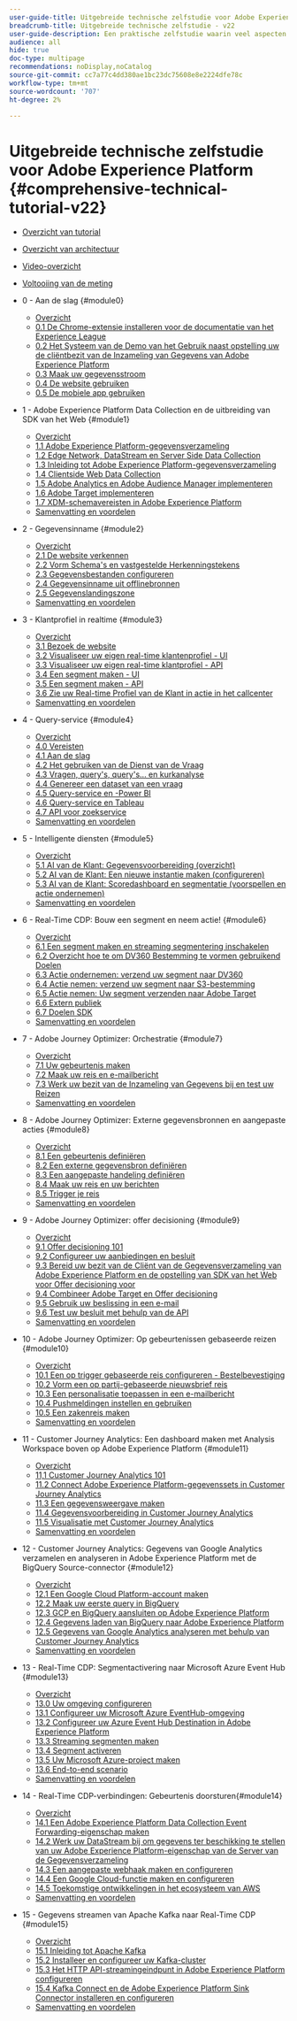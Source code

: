 ```yaml
---
user-guide-title: Uitgebreide technische zelfstudie voor Adobe Experience Platform - v22
breadcrumb-title: Uitgebreide technische zelfstudie - v22
user-guide-description: Een praktische zelfstudie waarin veel aspecten van Platform aan bod komen, zoals verbindingen met systemen van derden.
audience: all
hide: true
doc-type: multipage
recommendations: noDisplay,noCatalog
source-git-commit: cc7a77c4dd380ae1bc23dc75608e8e2224dfe78c
workflow-type: tm+mt
source-wordcount: '707'
ht-degree: 2%

---
```



# Uitgebreide technische zelfstudie voor Adobe Experience Platform {#comprehensive-technical-tutorial-v22}

+ [Overzicht van tutorial](/help/tutorial-comprehensive-technical-v22/overview.md)
+ [Overzicht van architectuur](/help/tutorial-comprehensive-technical-v22/architecture.md)
+ [Video-overzicht](/help/tutorial-comprehensive-technical-v22/videos.md)
+ [Voltooiing van de meting](/help/tutorial-comprehensive-technical-v22/completion.md)
+ 0 - Aan de slag {#module0}
   + [Overzicht](/help/tutorial-comprehensive-technical-v22/modules/module0/getting-started.md)
   + [0.1 De Chrome-extensie installeren voor de documentatie van het Experience League](/help/tutorial-comprehensive-technical-v22/modules/module0/ex1.md)
   + [0.2 Het Systeem van de Demo van het Gebruik naast opstelling uw de cliëntbezit van de Inzameling van Gegevens van Adobe Experience Platform](/help/tutorial-comprehensive-technical-v22/modules/module0/ex2.md)
   + [0.3 Maak uw gegevensstroom](/help/tutorial-comprehensive-technical-v22/modules/module0/ex3.md)
   + [0.4 De website gebruiken](/help/tutorial-comprehensive-technical-v22/modules/module0/ex4.md)
   + [0.5 De mobiele app gebruiken](/help/tutorial-comprehensive-technical-v22/modules/module0/ex5.md)

+ 1 - Adobe Experience Platform Data Collection en de uitbreiding van SDK van het Web {#module1}
   + [Overzicht](/help/tutorial-comprehensive-technical-v22/modules/module1/data-ingestion-launch-web-sdk.md)
   + [1.1 Adobe Experience Platform-gegevensverzameling](/help/tutorial-comprehensive-technical-v22/modules/module1/ex1.md)
   + [1.2 Edge Network, DataStream en Server Side Data Collection](/help/tutorial-comprehensive-technical-v22/modules/module1/ex2.md)
   + [1.3 Inleiding tot Adobe Experience Platform-gegevensverzameling](/help/tutorial-comprehensive-technical-v22/modules/module1/ex3.md)
   + [1.4 Clientside Web Data Collection](/help/tutorial-comprehensive-technical-v22/modules/module1/ex4.md)
   + [1.5 Adobe Analytics en Adobe Audience Manager implementeren](/help/tutorial-comprehensive-technical-v22/modules/module1/ex5.md)
   + [1.6 Adobe Target implementeren](/help/tutorial-comprehensive-technical-v22/modules/module1/ex6.md)
   + [1.7 XDM-schemavereisten in Adobe Experience Platform](/help/tutorial-comprehensive-technical-v22/modules/module1/ex7.md)
   + [Samenvatting en voordelen](/help/tutorial-comprehensive-technical-v22/modules/module1/summary.md)
+ 2 - Gegevensinname {#module2}
   + [Overzicht](/help/tutorial-comprehensive-technical-v22/modules/module2/data-ingestion.md)
   + [2.1 De website verkennen](/help/tutorial-comprehensive-technical-v22/modules/module2/ex1.md)
   + [2.2 Vorm Schema&#39;s en vastgestelde Herkenningstekens](/help/tutorial-comprehensive-technical-v22/modules/module2/ex2.md)
   + [2.3 Gegevensbestanden configureren](/help/tutorial-comprehensive-technical-v22/modules/module2/ex3.md)
   + [2.4 Gegevensinname uit offlinebronnen](/help/tutorial-comprehensive-technical-v22/modules/module2/ex4.md)
   + [2.5 Gegevenslandingszone](/help/tutorial-comprehensive-technical-v22/modules/module2/ex5.md)
   + [Samenvatting en voordelen](/help/tutorial-comprehensive-technical-v22/modules/module2/summary.md)
+ 3 - Klantprofiel in realtime {#module3}
   + [Overzicht](/help/tutorial-comprehensive-technical-v22/modules/module3/real-time-customer-profile.md)
   + [3.1 Bezoek de website](/help/tutorial-comprehensive-technical-v22/modules/module3/ex1.md)
   + [3.2 Visualiseer uw eigen real-time klantenprofiel - UI](/help/tutorial-comprehensive-technical-v22/modules/module3/ex2.md)
   + [3.3 Visualiseer uw eigen real-time klantprofiel - API](/help/tutorial-comprehensive-technical-v22/modules/module3/ex3.md)
   + [3.4 Een segment maken - UI](/help/tutorial-comprehensive-technical-v22/modules/module3/ex4.md)
   + [3.5 Een segment maken - API](/help/tutorial-comprehensive-technical-v22/modules/module3/ex5.md)
   + [3.6 Zie uw Real-time Profiel van de Klant in actie in het callcenter](/help/tutorial-comprehensive-technical-v22/modules/module3/ex6.md)
   + [Samenvatting en voordelen](/help/tutorial-comprehensive-technical-v22/modules/module3/summary.md)
+ 4 - Query-service {#module4}
   + [Overzicht](/help/tutorial-comprehensive-technical-v22/modules/module4/query-service.md)
   + [4.0 Vereisten](/help/tutorial-comprehensive-technical-v22/modules/module4/ex0.md)
   + [4.1 Aan de slag](/help/tutorial-comprehensive-technical-v22/modules/module4/ex1.md)
   + [4.2 Het gebruiken van de Dienst van de Vraag](/help/tutorial-comprehensive-technical-v22/modules/module4/ex2.md)
   + [4.3 Vragen, query&#39;s, query&#39;s... en kurkanalyse](/help/tutorial-comprehensive-technical-v22/modules/module4/ex3.md)
   + [4.4 Genereer een dataset van een vraag](/help/tutorial-comprehensive-technical-v22/modules/module4/ex4.md)
   + [4.5 Query-service en -Power BI](/help/tutorial-comprehensive-technical-v22/modules/module4/ex5.md)
   + [4.6 Query-service en Tableau](/help/tutorial-comprehensive-technical-v22/modules/module4/ex6.md)
   + [4.7 API voor zoekservice](/help/tutorial-comprehensive-technical-v22/modules/module4/ex7.md)
   + [Samenvatting en voordelen](/help/tutorial-comprehensive-technical-v22/modules/module4/summary.md)
+ 5 - Intelligente diensten {#module5}
   + [Overzicht](/help/tutorial-comprehensive-technical-v22/modules/module5/intelligent-services.md)
   + [5.1 AI van de Klant: Gegevensvoorbereiding (overzicht)](/help/tutorial-comprehensive-technical-v22/modules/module5/ex1.md)
   + [5.2 AI van de Klant: Een nieuwe instantie maken (configureren)](/help/tutorial-comprehensive-technical-v22/modules/module5/ex2.md)
   + [5.3 AI van de Klant: Scoredashboard en segmentatie (voorspellen en actie ondernemen)](/help/tutorial-comprehensive-technical-v22/modules/module5/ex3.md)
   + [Samenvatting en voordelen](/help/tutorial-comprehensive-technical-v22/modules/module5/summary.md)
+ 6 - Real-Time CDP: Bouw een segment en neem actie! {#module6}
   + [Overzicht](/help/tutorial-comprehensive-technical-v22/modules/module6/real-time-cdp-build-a-segment-take-action.md)
   + [6.1 Een segment maken en streaming segmentering inschakelen](/help/tutorial-comprehensive-technical-v22/modules/module6/ex1.md)
   + [6.2 Overzicht hoe te om DV360 Bestemming te vormen gebruikend Doelen](/help/tutorial-comprehensive-technical-v22/modules/module6/ex2.md)
   + [6.3 Actie ondernemen: verzend uw segment naar DV360](/help/tutorial-comprehensive-technical-v22/modules/module6/ex3.md)
   + [6.4 Actie nemen: verzend uw segment naar S3-bestemming](/help/tutorial-comprehensive-technical-v22/modules/module6/ex4.md)
   + [6.5 Actie nemen: Uw segment verzenden naar Adobe Target](/help/tutorial-comprehensive-technical-v22/modules/module6/ex5.md)
   + [6.6 Extern publiek](/help/tutorial-comprehensive-technical-v22/modules/module6/ex6.md)
   + [6.7 Doelen SDK](/help/tutorial-comprehensive-technical-v22/modules/module6/ex7.md)
   + [Samenvatting en voordelen](/help/tutorial-comprehensive-technical-v22/modules/module6/summary.md)
+ 7 - Adobe Journey Optimizer: Orchestratie {#module7}
   + [Overzicht](/help/tutorial-comprehensive-technical-v22/modules/module7/journey-orchestration-create-account.md)
   + [7.1 Uw gebeurtenis maken](/help/tutorial-comprehensive-technical-v22/modules/module7/ex1.md)
   + [7.2 Maak uw reis en e-mailbericht](/help/tutorial-comprehensive-technical-v22/modules/module7/ex2.md)
   + [7.3 Werk uw bezit van de Inzameling van Gegevens bij en test uw Reizen](/help/tutorial-comprehensive-technical-v22/modules/module7/ex3.md)
   + [Samenvatting en voordelen](/help/tutorial-comprehensive-technical-v22/modules/module7/summary.md)
+ 8 - Adobe Journey Optimizer: Externe gegevensbronnen en aangepaste acties {#module8}
   + [Overzicht](/help/tutorial-comprehensive-technical-v22/modules/module8/journey-orchestration-external-weather-api-sms.md)
   + [8.1 Een gebeurtenis definiëren](/help/tutorial-comprehensive-technical-v22/modules/module8/ex1.md)
   + [8.2 Een externe gegevensbron definiëren](/help/tutorial-comprehensive-technical-v22/modules/module8/ex2.md)
   + [8.3 Een aangepaste handeling definiëren](/help/tutorial-comprehensive-technical-v22/modules/module8/ex3.md)
   + [8.4 Maak uw reis en uw berichten](/help/tutorial-comprehensive-technical-v22/modules/module8/ex4.md)
   + [8.5 Trigger je reis](/help/tutorial-comprehensive-technical-v22/modules/module8/ex5.md)
   + [Samenvatting en voordelen](/help/tutorial-comprehensive-technical-v22/modules/module8/summary.md)
+ 9 - Adobe Journey Optimizer: offer decisioning {#module9}
   + [Overzicht](/help/tutorial-comprehensive-technical-v22/modules/module9/offer-decisioning.md)
   + [9.1 Offer decisioning 101](/help/tutorial-comprehensive-technical-v22/modules/module9/ex1.md)
   + [9.2 Configureer uw aanbiedingen en besluit](/help/tutorial-comprehensive-technical-v22/modules/module9/ex2.md)
   + [9.3 Bereid uw bezit van de Cliënt van de Gegevensverzameling van Adobe Experience Platform en de opstelling van SDK van het Web voor Offer decisioning voor](/help/tutorial-comprehensive-technical-v22/modules/module9/ex3.md)
   + [9.4 Combineer Adobe Target en Offer decisioning](/help/tutorial-comprehensive-technical-v22/modules/module9/ex4.md)
   + [9.5 Gebruik uw beslissing in een e-mail](/help/tutorial-comprehensive-technical-v22/modules/module9/ex5.md)
   + [9.6 Test uw besluit met behulp van de API](/help/tutorial-comprehensive-technical-v22/modules/module9/ex6.md)
   + [Samenvatting en voordelen](/help/tutorial-comprehensive-technical-v22/modules/module9/summary.md)
+ 10 - Adobe Journey Optimizer: Op gebeurtenissen gebaseerde reizen {#module10}
   + [Overzicht](/help/tutorial-comprehensive-technical-v22/modules/module10/journeyoptimizer.md)
   + [10.1 Een op trigger gebaseerde reis configureren - Bestelbevestiging](/help/tutorial-comprehensive-technical-v22/modules/module10/ex1.md)
   + [10.2 Vorm een op partij-gebaseerde nieuwsbrief reis](/help/tutorial-comprehensive-technical-v22/modules/module10/ex2.md)
   + [10.3 Een personalisatie toepassen in een e-mailbericht](/help/tutorial-comprehensive-technical-v22/modules/module10/ex3.md)
   + [10.4 Pushmeldingen instellen en gebruiken](/help/tutorial-comprehensive-technical-v22/modules/module10/ex4.md)
   + [10.5 Een zakenreis maken](/help/tutorial-comprehensive-technical-v22/modules/module10/ex5.md)
   + [Samenvatting en voordelen](/help/tutorial-comprehensive-technical-v22/modules/module10/summary.md)
+ 11 - Customer Journey Analytics: Een dashboard maken met Analysis Workspace boven op Adobe Experience Platform {#module11}
   + [Overzicht](/help/tutorial-comprehensive-technical-v22/modules/module11/customer-journey-analytics-build-a-dashboard.md)
   + [11,1 Customer Journey Analytics 101](/help/tutorial-comprehensive-technical-v22/modules/module11/ex1.md)
   + [11.2 Connect Adobe Experience Platform-gegevenssets in Customer Journey Analytics](/help/tutorial-comprehensive-technical-v22/modules/module11/ex2.md)
   + [11.3 Een gegevensweergave maken](/help/tutorial-comprehensive-technical-v22/modules/module11/ex3.md)
   + [11.4 Gegevensvoorbereiding in Customer Journey Analytics](/help/tutorial-comprehensive-technical-v22/modules/module11/ex4.md)
   + [11.5 Visualisatie met Customer Journey Analytics](/help/tutorial-comprehensive-technical-v22/modules/module11/ex5.md)
   + [Samenvatting en voordelen](/help/tutorial-comprehensive-technical-v22/modules/module11/summary.md)
+ 12 - Customer Journey Analytics: Gegevens van Google Analytics verzamelen en analyseren in Adobe Experience Platform met de BigQuery Source-connector {#module12}
   + [Overzicht](/help/tutorial-comprehensive-technical-v22/modules/module12/customer-journey-analytics-bigquery-gcp.md)
   + [12.1 Een Google Cloud Platform-account maken](/help/tutorial-comprehensive-technical-v22/modules/module12/ex1.md)
   + [12.2 Maak uw eerste query in BigQuery](/help/tutorial-comprehensive-technical-v22/modules/module12/ex2.md)
   + [12.3 GCP en BigQuery aansluiten op Adobe Experience Platform](/help/tutorial-comprehensive-technical-v22/modules/module12/ex3.md)
   + [12.4 Gegevens laden van BigQuery naar Adobe Experience Platform](/help/tutorial-comprehensive-technical-v22/modules/module12/ex4.md)
   + [12.5 Gegevens van Google Analytics analyseren met behulp van Customer Journey Analytics](/help/tutorial-comprehensive-technical-v22/modules/module12/ex5.md)
   + [Samenvatting en voordelen](/help/tutorial-comprehensive-technical-v22/modules/module12/summary.md)
+ 13 - Real-Time CDP: Segmentactivering naar Microsoft Azure Event Hub {#module13}
   + [Overzicht](/help/tutorial-comprehensive-technical-v22/modules/module13/segment-activation-microsoft-azure-eventhub.md)
   + [13.0 Uw omgeving configureren](/help/tutorial-comprehensive-technical-v22/modules/module13/ex0.md)
   + [13.1 Configureer uw Microsoft Azure EventHub-omgeving](/help/tutorial-comprehensive-technical-v22/modules/module13/ex1.md)
   + [13.2 Configureer uw Azure Event Hub Destination in Adobe Experience Platform](/help/tutorial-comprehensive-technical-v22/modules/module13/ex2.md)
   + [13.3 Streaming segmenten maken](/help/tutorial-comprehensive-technical-v22/modules/module13/ex3.md)
   + [13.4 Segment activeren](/help/tutorial-comprehensive-technical-v22/modules/module13/ex4.md)
   + [13.5 Uw Microsoft Azure-project maken](/help/tutorial-comprehensive-technical-v22/modules/module13/ex5.md)
   + [13.6 End-to-end scenario](/help/tutorial-comprehensive-technical-v22/modules/module13/ex6.md)
   + [Samenvatting en voordelen](/help/tutorial-comprehensive-technical-v22/modules/module13/summary.md)
+ 14 - Real-Time CDP-verbindingen: Gebeurtenis doorsturen{#module14}
   + [Overzicht](/help/tutorial-comprehensive-technical-v22/modules/module14/aep-data-collection-ssf.md)
   + [14.1 Een Adobe Experience Platform Data Collection Event Forwarding-eigenschap maken](/help/tutorial-comprehensive-technical-v22/modules/module14/ex1.md)
   + [14.2 Werk uw DataStream bij om gegevens ter beschikking te stellen van uw Adobe Experience Platform-eigenschap van de Server van de Gegevensverzameling](/help/tutorial-comprehensive-technical-v22/modules/module14/ex2.md)
   + [14.3 Een aangepaste webhaak maken en configureren](/help/tutorial-comprehensive-technical-v22/modules/module14/ex3.md)
   + [14.4 Een Google Cloud-functie maken en configureren](/help/tutorial-comprehensive-technical-v22/modules/module14/ex4.md)
   + [14.5 Toekomstige ontwikkelingen in het ecosysteem van AWS](/help/tutorial-comprehensive-technical-v22/modules/module14/ex5.md)
   + [Samenvatting en voordelen](/help/tutorial-comprehensive-technical-v22/modules/module14/summary.md)
+ 15 - Gegevens streamen van Apache Kafka naar Real-Time CDP {#module15}
   + [Overzicht](/help/tutorial-comprehensive-technical-v22/modules/module15/aep-apache-kafka.md)
   + [15.1 Inleiding tot Apache Kafka](/help/tutorial-comprehensive-technical-v22/modules/module15/ex1.md)
   + [15.2 Installeer en configureer uw Kafka-cluster](/help/tutorial-comprehensive-technical-v22/modules/module15/ex2.md)
   + [15.3 Het HTTP API-streamingeindpunt in Adobe Experience Platform configureren](/help/tutorial-comprehensive-technical-v22/modules/module15/ex3.md)
   + [15.4 Kafka Connect en de Adobe Experience Platform Sink Connector installeren en configureren](/help/tutorial-comprehensive-technical-v22/modules/module15/ex4.md)
   + [Samenvatting en voordelen](/help/tutorial-comprehensive-technical-v22/modules/module15/summary.md)
